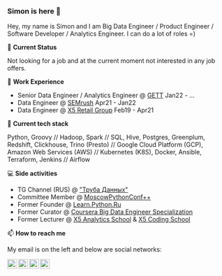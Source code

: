 ### Simon is here 👋

Hey, my name is Simon and I am Big Data Engineer / Product Engineer / Software Developer / Analytics Engineer. I can do a lot of roles =)

🚦 **Current Status**

Not looking for a job and at the current moment not interested in any job offers.

🏢 **Work Experience** 

  - Senior Data Engineer / Analytics Engineer @ [GETT](https://gett.com/) Jan22 - ... 
  - Data Engineer @ [SEMrush](https://semrush.com/) Apr21 - Jan22
  - Data Engineer @ [X5 Retail Group](https://www.x5.ru/ru) Feb19 - Apr21

🌱 **Current tech stack** 

Python, Groovy // Hadoop, Spark // SQL, Hive, Postgres, Greenplum, Redshift, Clickhouse, Trino (Presto) // Google Cloud Platform (GCP), Amazon Web Services (AWS) // Kubernetes (K8S), Docker, Ansible, Terraform, Jenkins // Airflow

💻 **Side activities** 

  - TG Channel (RUS) @ ["Труба Данных"](https://t.me/ohmydataengineer)
  - Committee Member @ [MoscowPythonConf++](https://conf.python.ru/)
  - Former Founder @ [Learn.Python.Ru](learn.python.ru)
  - Former Curator @ [Coursera Big Data Engineer Specialization](https://bigdatateam.org/big-data-engineering)
  - Former Lecturer @ [X5 Analytics School](http://x5-academy.ru/) & [X5 Coding School](https://x5-frontend-academy.ru/)


📫 **How to reach me**

My email is on the left and below are social networks:

[<img align="left" alt="Facebook" width="22px" src="https://cdn.jsdelivr.net/npm/simple-icons@v3/icons/facebook.svg" />](https://www.facebook.com/osipov.simon) [<img align="left" alt="Twitter" width="22px" src="https://cdn.jsdelivr.net/npm/simple-icons@v3/icons/twitter.svg" />](https://twitter.com/OsipovSimon) [<img align="left" alt="Telegram" width="22px" src="https://cdn.jsdelivr.net/npm/simple-icons@v3/icons/telegram.svg" />](http://t.me/SimonOsipov) [<img align="left" alt="LinkedIn" width="22px" src="https://cdn.jsdelivr.net/npm/simple-icons@v3/icons/linkedin.svg" />](https://www.linkedin.com/in/simon-osipov/)

